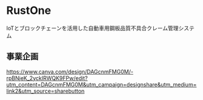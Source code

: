 # RustOne
IoTとブロックチェーンを活用した自動車用鋼板品質不具合クレーム管理システム

## 事業企画
https://www.canva.com/design/DAGcnmFMG0M/-rpBNjeK_2yckIRWQK9FPw/edit?utm_content=DAGcnmFMG0M&utm_campaign=designshare&utm_medium=link2&utm_source=sharebutton